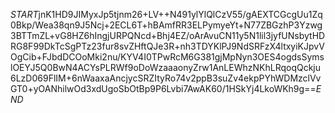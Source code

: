 $START$jnK1HD9JIMyxJp5tjnm26+LV++N491ylYlQlCzV55/gAEXTCGcgUu1Zq0Bkp/Wea38qn9J5Ncj+2ECL6T+hBAmfRR3ELPymyeYt+N77ZBGzhP3Yzwg3BTTmZL+vG8HZ6hIngjURPQNcd+Bhj4EZ/oArAvuCN11y5N1lil3jyfUNsbytHDRG8F99DkTcSgPTz23fur8svZHftQJe3R+nh3TDYKlPJ9NdSRFzX4ltxyiKJpvVOgCib+FJbdDCOoMki2nu/KYV4I0TPwRcM6G381gjMpNyn3OES4ogdsSymslOEYJ5Q0BwN4ACYsPLRWf9oDoWzaaaonyZrw1AnLEWhzNKhLRqoqQckju6LzD069FlIM+6nWaaxaAncjycSRZItyRo74v2ppB3suZv4ekpPYhWDMzclVvGT0+yOANhilwOd3xdUgoSbOtBp9P6Lvbi7AwAK60/1HSkYj4LkoWKh9g==$END$